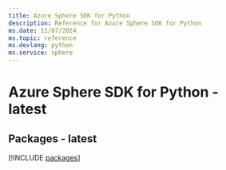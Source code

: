 ```yaml
---
title: Azure Sphere SDK for Python
description: Reference for Azure Sphere SDK for Python
ms.date: 11/07/2024
ms.topic: reference
ms.devlang: python
ms.service: sphere
---
```

# Azure Sphere SDK for Python - latest
## Packages - latest
[!INCLUDE [packages](sphere-index.md)]